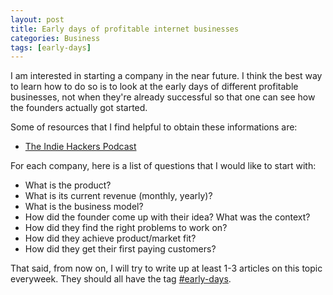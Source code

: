 ```yaml
---
layout: post
title: Early days of profitable internet businesses
categories: Business
tags: [early-days]
---
```


I am interested in starting a company in the near future. I think the best way
to learn how to do so is to look at the early days of different profitable businesses,
not when they're already successful so that one can see how the founders
actually got started.

Some of resources that I find helpful to obtain these informations are:
- [The Indie Hackers Podcast](https://www.indiehackers.com/podcast)

For each company, here is a list of questions that I would like to start with:
- What is the product?
- What is its current revenue (monthly, yearly)?
- What is the business model?
- How did the founder come up with their idea? What was the context?
- How did they find the right problems to work on?
- How did they achieve product/market fit?
- How did they get their first paying customers?

That said, from now on, I will try to write up at least 1-3 articles on this
topic everyweek. They should all have the tag [#early-days](/tag/early-days).
